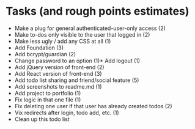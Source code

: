 # Tasks (and rough points estimates)

* Make a plug for general authenticated-user-only access (2)
* Make to-dos only visible to the user that logged in (2)
* Make less ugly / add any CSS at all (1)
* Add Foundation (3)
* Add bcrypt/guardian (2)
* Change password to an option (1)* Add logout (1)
* Add jQuery version of front-end (2)
* Add React version of front-end (3)
* Add todo list sharing and friend/social feature (5)
* Add screenshots to readme.md (1)
* Add project to portfolio (1)
* Fix logic in that one file (1)
* Fix deleting one user if that user has already created todos (2)
* Vix redirects after login, todo add, etc. (1)
* Clean up this todo list